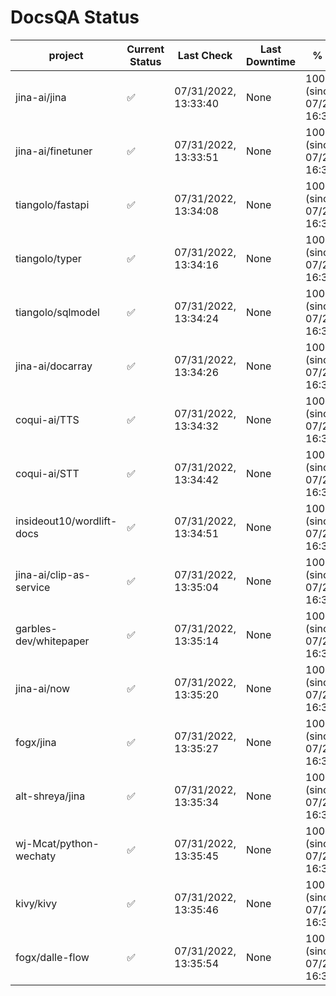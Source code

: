 # DocsQA Status

|         project         |Current Status|     Last Check     |Last Downtime|              % Uptime              |
|-------------------------|--------------|--------------------|-------------|------------------------------------|
|jina-ai/jina             |✅            |07/31/2022, 13:33:40|None         |100.000 (since 07/29/2022, 16:38:18)|
|jina-ai/finetuner        |✅            |07/31/2022, 13:33:51|None         |100.000 (since 07/29/2022, 16:38:18)|
|tiangolo/fastapi         |✅            |07/31/2022, 13:34:08|None         |100.000 (since 07/29/2022, 16:38:18)|
|tiangolo/typer           |✅            |07/31/2022, 13:34:16|None         |100.000 (since 07/29/2022, 16:38:18)|
|tiangolo/sqlmodel        |✅            |07/31/2022, 13:34:24|None         |100.000 (since 07/29/2022, 16:38:18)|
|jina-ai/docarray         |✅            |07/31/2022, 13:34:26|None         |100.000 (since 07/29/2022, 16:38:18)|
|coqui-ai/TTS             |✅            |07/31/2022, 13:34:32|None         |100.000 (since 07/29/2022, 16:38:18)|
|coqui-ai/STT             |✅            |07/31/2022, 13:34:42|None         |100.000 (since 07/29/2022, 16:38:18)|
|insideout10/wordlift-docs|✅            |07/31/2022, 13:34:51|None         |100.000 (since 07/29/2022, 16:38:18)|
|jina-ai/clip-as-service  |✅            |07/31/2022, 13:35:04|None         |100.000 (since 07/29/2022, 16:38:18)|
|garbles-dev/whitepaper   |✅            |07/31/2022, 13:35:14|None         |100.000 (since 07/29/2022, 16:38:18)|
|jina-ai/now              |✅            |07/31/2022, 13:35:20|None         |100.000 (since 07/29/2022, 16:38:18)|
|fogx/jina                |✅            |07/31/2022, 13:35:27|None         |100.000 (since 07/29/2022, 16:38:18)|
|alt-shreya/jina          |✅            |07/31/2022, 13:35:34|None         |100.000 (since 07/29/2022, 16:38:18)|
|wj-Mcat/python-wechaty   |✅            |07/31/2022, 13:35:45|None         |100.000 (since 07/29/2022, 16:38:18)|
|kivy/kivy                |✅            |07/31/2022, 13:35:46|None         |100.000 (since 07/29/2022, 16:38:18)|
|fogx/dalle-flow          |✅            |07/31/2022, 13:35:54|None         |100.000 (since 07/29/2022, 16:38:18)|
